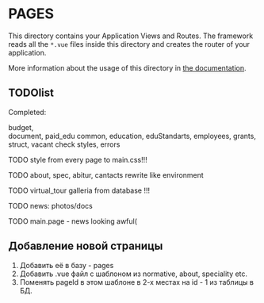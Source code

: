 # PAGES

This directory contains your Application Views and Routes.
The framework reads all the `*.vue` files inside this directory and creates the router of your application.

More information about the usage of this directory in [the documentation](https://nuxtjs.org/guide/routing).

## TODOlist

Completed:

budget,  
document,
paid_edu
common, education, eduStandarts, employees, grants, struct, vacant
check styles, errors

TODO style from every page to main.css!!!

TODO about, spec, abitur, cantacts rewrite like environment

TODO virtual_tour galleria from database !!!

TODO news: photos/docs

TODO main.page - news looking awful(

## Добавление новой страницы

1. Добавить её в базу - pages
2. Добавить .vue файл с шаблоном из normative, about, speciality etc.
3. Поменять pageId в этом шаблоне в 2-х местах на id - 1 из таблицы в БД.
